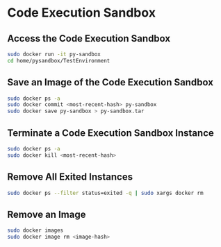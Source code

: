 # Code Execution Sandbox

## Access the Code Execution Sandbox

```bash
sudo docker run -it py-sandbox
cd home/pysandbox/TestEnvironment
```

## Save an Image of the Code Execution Sandbox

```bash
sudo docker ps -a
sudo docker commit <most-recent-hash> py-sandbox
sudo docker save py-sandbox > py-sandbox.tar
```

## Terminate a Code Execution Sandbox Instance

```bash
sudo docker ps -a
sudo docker kill <most-recent-hash>
```

## Remove All Exited Instances

```bash
sudo docker ps --filter status=exited -q | sudo xargs docker rm
```

## Remove an Image

```bash
sudo docker images
sudo docker image rm <image-hash>
```

